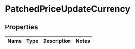 
# PatchedPriceUpdateCurrency

## Properties
| Name | Type | Description | Notes |
| ------------ | ------------- | ------------- | ------------- |



